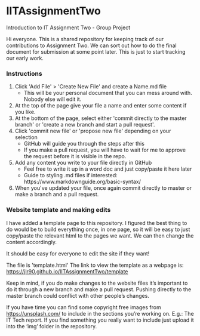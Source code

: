 # IITAssignmentTwo
Introduction to IT Assignment Two - Group Project

Hi everyone. This is a shared repository for keeping track of our contributions to Assignment Two.
We can sort out how to do the final document for submission at some point later. This is just to start tracking our early work.

### Instructions

<ol>
  <li>Click 'Add File' > 'Create New File' and create a Name.md file
    <ul>
      <li>This will be your personal document that you can mess around with. Nobody else will edit it.</li>
    </ul>
  </li>
  <li>At the top of the page give your file a name and enter some content if you like.</li>
  <li>At the bottom of the page, select either 'commit directly to the master branch' or 'create a new branch and start a pull request'.</li>
  <li>Click 'commit new file' or 'propose new file' depending on your selection
    <ul>
      <li>GitHub will guide you through the steps after this</li>
      <li>If you make a pull request, you will have to wait for me to approve the request before it is visible in the repo.</li>
    </ul>
  </li>
  <li>Add any content you write to your file directly in GitHub
    <ul>
      <li>Feel free to write it up in a word doc and just copy/paste it here later</li>
      <li>Guide to styling .md files if interested: https://www.markdownguide.org/basic-syntax/</li>
    </ul>
  </li>
  <li>When you've updated your file, once again commit directly to master or make a branch and a pull request.</li>
</ol>


### Website template and making edits

I have added a template page to this repository.
I figured the best thing to do would be to build everything once, in one page, so it will be easy to just copy/paste the relevant html to the pages we want.
We can then change the content accordingly.

It should be easy for everyone to edit the site if they want!

The file is 'template.html'
The link to view the template as a webpage is: https://jlr90.github.io/IITAssignmentTwo/template

Keep in mind, if you do make changes to the website files it’s important to do it through a new branch and make a pull request.
Pushing directly to the master branch could conflict with other people’s changes.

If you have time you can find some copyright free images from https://unsplash.com/ to include in the sections you’re working on. E.g.: The IT Tech report.
If you find something you really want to include just upload it into the ‘img’ folder in the repository. 
